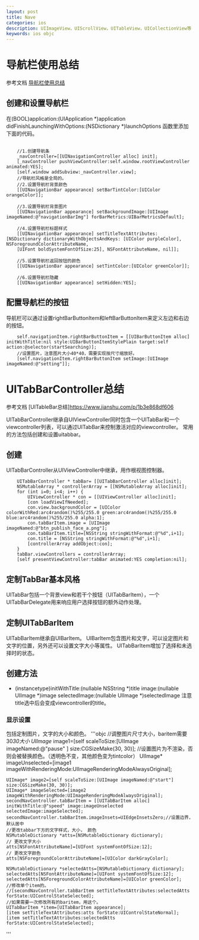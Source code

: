 ```yaml
---
layout: post
title: Nave
categories: ios
description: UIImageView，UIScrollView，UITableView，UICollectionView等
keywords: ios objc
---
```


# 导航栏使用总结

参考文档 [导航栏使用总结](https://www.jianshu.com/p/50cd38f2772c)

## 创建和设置导航栏
在(BOOL)application:(UIApplication *)application didFinishLaunchingWithOptions:(NSDictionary *)launchOptions 函数里添加下面的代码。
```objc

    //1.创建导航条
    _navController=[[UINavigationController alloc] init];
    [_navController pushViewController:self.window.rootViewController animated:YES];
    [self.window addSubview:_navController.view];
    //导航栏风格是全局的。
    //2.设置导航栏背景颜色
    [[UINavigationBar appearance] setBarTintColor:[UIColor orangeColor]];
        
    //3.设置导航栏背景图片
    [[UINavigationBar appearance] setBackgroundImage:[UIImage imageNamed:@"navigationBarImg"] forBarMetrics:UIBarMetricsDefault];
        
    //4.设置导航栏标题样式
    [[UINavigationBar appearance] setTitleTextAttributes: [NSDictionary dictionaryWithObjectsAndKeys: [UIColor purpleColor], NSForegroundColorAttributeName,
    [UIFont boldSystemFontOfSize:25], NSFontAttributeName, nil]];
        
    //5.设置导航栏返回按钮的颜色
    [[UINavigationBar appearance] setTintColor:[UIColor greenColor]];

    //6.设置导航栏隐藏
    [[UINavigationBar appearance] setHidden:YES];

```
## 配置导航栏的按钮
导航栏可以通过设置rightBarButtonItem和leftBarButtonItem来定义左边和右边的按钮。
```objc
    self.navigationItem.rightBarButtonItem = [[UIBarButtonItem alloc] initWithTitle:nil style:UIBarButtonItemStylePlain target:self action:@selector(startSearching)];
    //设置图片，注意图片大小40*40，需要实现按尺寸缩放好。
    [self.navigationItem.rightBarButtonItem setImage:[UIImage imageNamed:@"setting"]];
```
# UITabBarController总结
参考文档 [UITableBar总结]https://www.jianshu.com/p/1b3e868df606

UITabBarController继承自UIViewController同时包含一个UITabBar和一个viewcontroller列表，可以通过UITabBar来控制激活对应的viewcontroller。
常用的方法包括创建和设置uitabbar。

## 创建
UITabBarController从UIViewController中继承，用作根视图控制器。
```objc
    UITabBarController * tabBar= [[UITabBarController alloc]init];
    NSMutableArray * controllerArray = [[NSMutableArray alloc]init];
    for (int i=0; i<4; i++) {
        UIViewController * con = [[UIViewController alloc]init];
        [con loadViewIfNeeded];
        con.view.backgroundColor = [UIColor colorWithRed:arc4random()%255/255.0 green:arc4random()%255/255.0 blue:arc4random()%255/255.0 alpha:1];
        con.tabBarItem.image = [UIImage imageNamed:@"btn_publish_face_a.png"];
        con.tabBarItem.title=[NSString stringWithFormat:@"%d",i+1];
        con.title = [NSString stringWithFormat:@"%d",i+1];
        [controllerArray addObject:con];
    }
    tabBar.viewControllers = controllerArray;
    [self presentViewController:tabBar animated:YES completion:nil];
```
## 定制TabBar基本风格
UITabBar包括一个背景view和若干个按钮（UITabBarItem），一个UITabBarDelegate用来响应用户选择按钮的额外动作处理。


## 定制UITabBarItem
UITabBarItem继承自UIBarItem。
UIBarItem包含图片和文字，可以设定图片和文字的位置，另外还可以设置文字大小等属性。
UITabBarItem增加了选择和未选择时的状态。

## 创建方法
- (instancetype)initWithTitle:(nullable NSString *)title image:(nullable UIImage *)image selectedImage:(nullable UIImage *)selectedImage
注意title选中后会变成viewcontroller的title。

### 显示设置
包括定制图片，文字的大小和颜色。
'''objc
    //调整图片尺寸大小，baritem需要30*30大小
    UIImage* image1=[self scaleToSize:[UIImage imageNamed:@"pause" ]  size:CGSizeMake(30, 30)];
    //设置图片为不渲染，否则会被替换颜色。（透明色不变，其他颜色变为tintcolor）
    UIImage* imageUnselected=[image1 imageWithRenderingMode:UIImageRenderingModeAlwaysOriginal];
    
    UIImage* image2=[self scaleToSize:[UIImage imageNamed:@"start"]  size:CGSizeMake(30, 30)];
    UIImage* imageSelected=[image2 imageWithRenderingMode:UIImageRenderingModeAlwaysOriginal];
    secondNavController.tabBarItem = [[UITabBarItem alloc] initWithTitle:@"speed" image:imageUnselected selectedImage:imageSelected];
    secondNavController.tabBarItem.imageInsets=UIEdgeInsetsZero;//设置边界，默认居中
    //更改tabbar下方的文字样式，大小， 颜色
    NSMutableDictionary *atts=[NSMutableDictionary dictionary];
    // 更改文字大小
    atts[NSFontAttributeName]=[UIFont systemFontOfSize:12];
    // 更改文字颜色
    atts[NSForegroundColorAttributeName]=[UIColor darkGrayColor];
    
    NSMutableDictionary *selectedAtts=[NSMutableDictionary dictionary];
    selectedAtts[NSFontAttributeName]=[UIFont systemFontOfSize:12];
    selectedAtts[NSForegroundColorAttributeName]=[UIColor greenColor];
    //修改单个item的。
    //[secondNavController.tabBarItem setTitleTextAttributes:selectedAtts forState:UIControlStateSelected];
    //如果需要一次修改所有的baritem，用这个。
    UITabBarItem *item=[UITabBarItem appearance];
    [item setTitleTextAttributes:atts forState:UIControlStateNormal];
    [item setTitleTextAttributes:selectedAtts forState:UIControlStateSelected];
'''